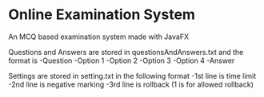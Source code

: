 # Online Examination System
 An MCQ based examination system made with JavaFX
 
 Questions and Answers are stored in questionsAndAnswers.txt and the format is
 -Question
 -Option 1
 -Option 2
 -Option 3
 -Option 4
 -Answer
 
 Settings are stored in setting.txt in the following format
 -1st line is time limit
 -2nd line is negative marking
 -3rd line is rollback (1 is for allowed rollback)
